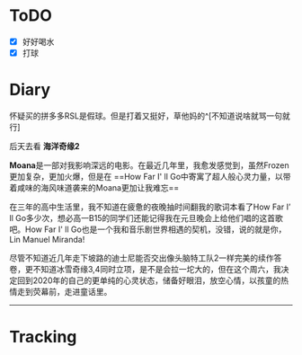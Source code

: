 # ToDO
- [x] 好好喝水
- [x] 打球

# Diary

怀疑买的拼多多RSL是假球。但是打着又挺好，草他妈的^[不知道说啥就骂一句就行]

后天去看 **海洋奇缘2**

**Moana**是一部对我影响深远的电影。在最近几年里，我愈发感觉到，虽然Frozen更加复杂，更加火爆，但是在 ==How Far I' ll Go中寄寓了超人般心灵力量，以带着咸味的海风味道袭来的Moana更加让我难忘==

在三年的高中生活里，我不知道在疲惫的夜晚抽时间翻我的歌词本看了How Far I’ ll Go多少次，想必高一B15的同学们还能记得我在元旦晚会上给他们唱的这首歌吧。How Far I' ll Go也是一个我和音乐剧世界相遇的契机，没错，说的就是你，Lin Manuel Miranda!

尽管不知道近几年走下坡路的迪士尼能否交出像头脑特工队2一样完美的续作答卷，更不知道冰雪奇缘3,4同时立项，是不是会拉一坨大的，但在这个周六，我决定回到2020年的自己的更单纯的心灵状态，储备好眼泪，放空心情，以孩童的热情走到荧幕前，走进童话里。

---


# Tracking







